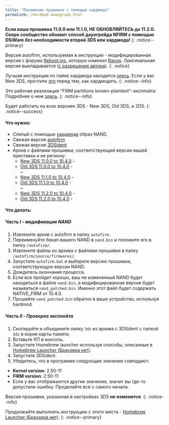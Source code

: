 ```yaml
---
title: "Понижение прошивки с помощью хардмода"
permalink: /hardmod-downgrade.html
---
```


**Если ваша прошивка 11.0.0 или 11.1.0, НЕ ОБНОВЛЯЙТЕСЬ до 11.2.0. Скоро сообщество обновит способ даунгрейда NFIRM с помощью DSiWare _без_ необходимости второй 3DS или хардмода!**
{: .notice--primary}

Версия autofirm, используемая в инструкции - модифицированная версия с форума [Reboot.ms](https://www.reboot.ms/forum/threads/2403/), которую изменил [Raugo](https://gbatemp.net/members/356694/). Оригинальная версия выкладывается ([с разрешения автора](http://archive.is/KOrWp)).
{: .notice}  

Лучшая инструкция по пайке хардмода находится [здесь](https://gbatemp.net/threads/414498/). Если у вас New 3DS, прочтите [это](https://github.com/Plailect/Guide/issues/681) перед тем, как хардмодить.
{: .notice--info}

Это рабочая реализация "FIRM partitions known-plaintext"-эксплойта. Подробнее о нем [здесь](https://www.3dbrew.org/wiki/3DS_System_Flaws).
{: .notice--info}

Будет работать на всех версиях 3DS - New 3DS, Old 3DS, и 2DS.
{: .notice--success}

#### Что нужно:

* Слитый с помощью [хардмода](https://gbatemp.net/threads/414498/) образ NAND.
* Свежая версия [autofirm](https://github.com/Plailect/autofirm/archive/master.zip)
* Свежая версия [3DSident](https://github.com/joel16/3DSident/releases/latest)
* Архив с файлами прошивки, соответствующий версии вашей приставки и ее региону:
    + [New 3DS 11.0.0 to 10.4.0](torrents/11.0.0_to_10.4.0_n3ds.torrent) - <code class="highlighterrouge"><a href="magnet:?xt=urn:btih:2d13a5ea1570f911bd5c6423e0c30e51d548837a"><i class="fa fa-magnet" aria-hidden="true"></i></a></code>
    + [Old 3DS 11.0.0 to 10.4.0](torrents/11.0.0_to_10.4.0_o3ds.torrent) - <code class="highlighterrouge"><a href="magnet:?xt=urn:btih:72393bbd99bc285db84a9cabf39d9b3200058d6a"><i class="fa fa-magnet" aria-hidden="true"></i></a></code>     
    ~    
    + [New 3DS 11.1.0 to 10.4.0](torrents/11.1.0_to_10.4.0_n3ds.torrent) - <code class="highlighterrouge"><a href="magnet:?xt=urn:btih:d7d60c27c18f53bd8508a194656a465f6448bedf"><i class="fa fa-magnet" aria-hidden="true"></i></a></code>     
    + [Old 3DS 11.1.0 to 10.4.0](torrents/11.1.0_to_10.4.0_o3ds.torrent) - <code class="highlighterrouge"><a href="magnet:?xt=urn:btih:0caf9a948a2d8bf23606d641f6628e2baeb983bb"><i class="fa fa-magnet" aria-hidden="true"></i></a></code>     
    ~        
    + [New 3DS 11.2.0 to 10.4.0](torrents/11.2.0_to_10.4.0_n3ds.torrent) - <code class="highlighterrouge"><a href="magnet:?xt=urn:btih:881388a552a1ce9a963d391bf1a023642270991c"><i class="fa fa-magnet" aria-hidden="true"></i></a></code>     
    + [Old 3DS 11.2.0 to 10.4.0](torrents/11.2.0_to_10.4.0_o3ds.torrent) - <code class="highlighterrouge"><a href="magnet:?xt=urn:btih:a479e4ee55efbc18c181d426cd77a34815388151"><i class="fa fa-magnet" aria-hidden="true"></i></a></code>     

#### Что делать:

##### Часть I - модификация NAND 

1. Извлеките архив с autofirm в папку `autofirm`.
2. Переименуйте бекап вашего NAND в `nand.bin` и положите его в папку `/autofirm/`.
3. Извлеките файлы из архива с файлами прошивки в папку `/autofirm/source/firmwares/`.
4. Запустите `autofirm.bat` и выберите версию прошивки, соответствующую версии NAND. 
5. Дождитесь окончания процесса. 
6. Если все пройдет хорошо, ваш не измененный NAND будет находиться в файле `nand.bin`, а модифицированная версия будет называться `nand_patched.bin`. Именно этот файл будет содержать NATIVE_FIRM от 10.4.0.
7. Прошейте `nand_patched.bin` обратно в ваше устройство, используя hardmod. 

##### Часть II - Проверка эксплойта

1. Скопируйте и объедините папку `3ds` из архива с 3DSident с папкой `3ds` в корне карты памяти.
2. Вставьте КП в консоль.
3. Запустите Homebrew launcher используя способы, описанные в [Homebrew Launcher (Браузера нет)](Homebrew-launcher-(no-browser)).
4. Запустите 3DSident.
5. Убедитесь, что в программе следующие значения совпадают:
  + **Kernel version**: 2.50-11
  + **FIRM version**: 2.50-11
  + Если у вас отображаются другие значения, значит вы где-то допустили ошибку. Проделайте все с самого начала. 

Версия прошивки, указанная в настройках 3DS **не изменится**.
{: .notice--info}

Продолжайте выполнять инструкцию с этого места - [Homebrew Launcher (Браузера нет)](Homebrew-launcher-(no-browser)).
{: .notice--primary}
